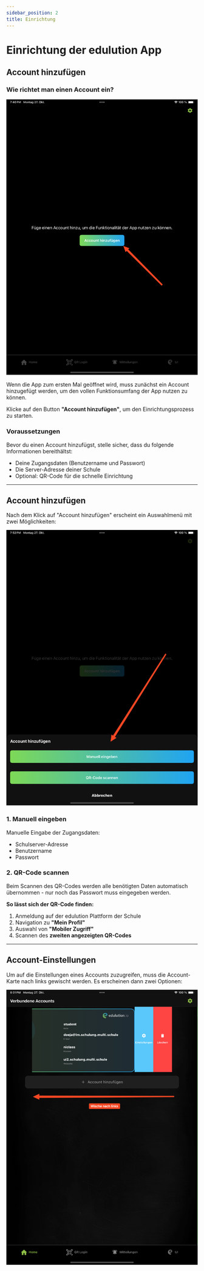 ```yaml
---
sidebar_position: 2
title: Einrichtung
---
```


# Einrichtung der edulution App

## Account hinzufügen

### Wie richtet man einen Account ein?

![Account hinzufügen](../../static/img/app/setupAccount.png)

Wenn die App zum ersten Mal geöffnet wird, muss zunächst ein Account hinzugefügt werden, um den vollen Funktionsumfang der App nutzen zu können.

Klicke auf den Button **"Account hinzufügen"**, um den Einrichtungsprozess zu starten.

### Voraussetzungen

Bevor du einen Account hinzufügst, stelle sicher, dass du folgende Informationen bereithältst:

- Deine Zugangsdaten (Benutzername und Passwort)
- Die Server-Adresse deiner Schule
- Optional: QR-Code für die schnelle Einrichtung

---

## Account hinzufügen

Nach dem Klick auf "Account hinzufügen" erscheint ein Auswahlmenü mit zwei Möglichkeiten:

![Account hinzufügen Optionen](../../static/img/app/selectLoginMethod.png)

### 1. Manuell eingeben

Manuelle Eingabe der Zugangsdaten:

- Schulserver-Adresse
- Benutzername
- Passwort

### 2. QR-Code scannen

Beim Scannen des QR-Codes werden alle benötigten Daten automatisch übernommen - nur noch das Passwort muss eingegeben werden.

**So lässt sich der QR-Code finden:**

1. Anmeldung auf der edulution Plattform der Schule
2. Navigation zu **"Mein Profil"**
3. Auswahl von **"Mobiler Zugriff"**
4. Scannen des **zweiten angezeigten QR-Codes**

---

## Account-Einstellungen

Um auf die Einstellungen eines Accounts zuzugreifen, muss die Account-Karte nach links gewischt werden. Es erscheinen dann zwei Optionen:

![Account-Einstellungen](../../static/img/app/accountSwipe.png)
